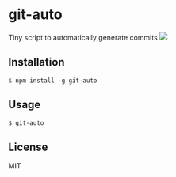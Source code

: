 
# git-auto

Tiny script to automatically generate commits
  ![](http://f.cl.ly/items/1Q1E0X2z3u1G3Y1A1j1d/Screen%20Shot%202015-03-05%20at%208.40.41%20PM.png)

## Installation

    $ npm install -g git-auto

## Usage

    $ git-auto

## License

MIT
